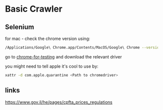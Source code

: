 # Basic Crawler

## Selenium

for mac - check the chrome version using:

```bash
/Applications/Google\ Chrome.app/Contents/MacOS/Google\ Chrome --version
```

go to [chrome-for-testing](https://googlechromelabs.github.io/chrome-for-testing/known-good-versions-with-downloads.json)
and download the relevant driver

you might need to tell apple it's cool to use by:

```bash
xattr -d com.apple.quarantine <Path to chromedriver>
```

## links

https://www.gov.il/he/pages/cpfta_prices_regulations

